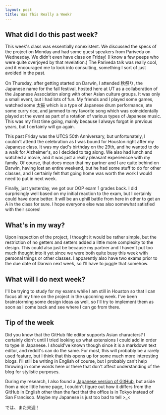 ```yaml
---
layout: post
title: Was This Really a Week?
---
```


## What did I do this past week?

This week's class was essentially nonexistent. We discussed the specs of the project on Monday and had some guest speakers from Pariveda on Wednesday. We didn't even have class on Friday! (I know a few peeps who were quite overjoyed by that revelation.) The Pariveda talk was really cool, and it encouraged me to look into consulting, something I sort of just avoided in the past.

On Thursday, after getting started on Darwin, I attended 秋祭り, the Japanese name for the fall festival, hosted here at UT as a collaboration of the Japanese Association along with other Asian culture groups. It was only a small event, but I had lots of fun. My friends and I played some games, watched some 太鼓 which is a type of Japanese drum performance, ate some curry rice, and jammed to my favorite song which was coincidentally played at the event as part of a rotation of various types of Japanese music. This was my first time going, mainly because I always forgot in previous years, but I certainly will go again.

This past Friday was the UTCS 50th Anniversary, but unfortunately, I couldn't attend the celebration as I was bound for Houston right after my Japanese class. It was my dad's birthday on the 29th, and he wanted to do a walk for Alzheimer's, so I decided to tag along. We also had lunch and watched a movie, and it was just a really pleasant experiencce with my family. Of course, that does mean that my partner and I are quite behind on Darwin, having lost an entire weekend, but he had some stuff to do for other classes, and I certainly felt that going home was worth the work I would need to put in next week.

Finally, just yesterday, we got our OOP exam 1 grades back. I did surprisingly well based on my initial reaction to the exam, but I certainly could have done better. It will be an uphill battle from here in other to get an A in the class for sure. I hope everyone else was also somewhat satisfied with their scores!

## What's in my way?

Upon inspection of the project, I thought it would be rather simple, but the restriction of no getters and setters added a little more complexity to the design. This could also just be because my partner and I haven't put too much thought into it yet since we were both quite busy this week with personal things or other classes. I apparently also have two exams prior to the due date of Darwin next week, so I'll have to juggle that somehow.

## What will I do next week?

I'll be trying to study for my exams while I am still in Houston so that I can focus all my time on the project in the upcoming week. I've been brainstorming some design ideas as well, so I'll try to implement them as soon as I come back and see where I can go from there.

## Tip of the week

Did you know that the GitHub file editor supports Asian characters? I certainly didn't until I tried looking up what extensions I could add in order to type in Japanese. I should've known though since it is a markdown text editor, and reddit's can do the same. For most, this will probably be a rarely used feature, but I think that this opens up for some much more interesting blogs. I'll still be writing in English of course, but I probably can't help throwing in some words here or there that don't affect understanding of the blog for stylistic purposes.

During my research, I also found a [Japanese version of GitHub](http://github.co.jp/), but aside from a nice little home page, I couldn't figure out how it differs from the GitHub in English other than the fact that the office is in Tokyo instead of San Francisco. Maybe my Japanese is just too bad to tell >_<

では、また来週！
